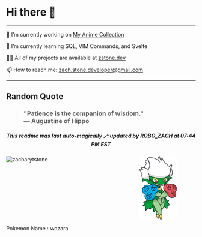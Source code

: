 # Hi there 👋

---

🔭 I’m currently working on [My Anime Collection](https://github.com/ZacharyTStone/My-Anime-Collection)

🌱 I’m currently learning SQL, VIM Commands, and Svelte

👨‍💻 All of my projects are available at [zstone.dev](https://www.zstone.dev/)

📫 How to reach me: [zach.stone.developer@gmail.com](mailto:zach.stone.developer@gmail.com)

---

<!-- Add a Quotes section -->

## Random Quote

<h3>
<blockquote>
  "Patience is the companion of wisdom."
<br>— Augustine of Hippo
</blockquote>
</h3>

<h5 align="center" style="font-style: italic; font-weight: bold;"> This readme was last auto-magically 🪄 updated by ROBO_ZACH at 07:44 PM EST </h5>

<div style="display: flex; flex-wrap: no-wrap; width: 100%">
        <img width="70%" src="https://github-readme-streak-stats.herokuapp.com/?user=zacharytstone" alt="zacharytstone" />
    <img width="20%" class="poke-img" src="https://raw.githubusercontent.com/PokeAPI/sprites/master/sprites/pokemon/other/dream-world/407.svg" alt="roserade" />
</div>

<span class="poke-name"> Pokemon Name : wozara </span>
